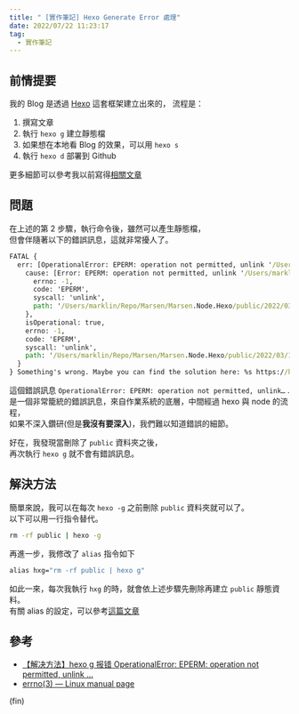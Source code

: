 ```yaml
---
title: " [實作筆記] Hexo Generate Error 處理"
date: 2022/07/22 11:23:17
tag:
  - 實作筆記
---
```


## 前情提要

我的 Blog 是透過 [Hexo](https://hexo.io/zh-tw/) 這套框架建立出來的，
流程是：

1. 撰寫文章
2. 執行 `hexo g` 建立靜態檔
3. 如果想在本地看 Blog 的效果，可以用 `hexo s`
4. 執行 `hexo d` 部署到 Github

更多細節可以參考我以前寫得[相關文章](https://blog.marsen.me/2016/08/28/2016/how_to_use_github_page/)

## 問題

在上述的第 2 步驟，執行命令後，雖然可以產生靜態檔，  
但會伴隨著以下的錯誤訊息，這就非常擾人了。

```cmd
FATAL {
  err: [OperationalError: EPERM: operation not permitted, unlink '/Users/marklin/Repo/Marsen/Marsen.Node.Hexo/public/2022/03/18/2022/https_and_Brave_Browser'] {
    cause: [Error: EPERM: operation not permitted, unlink '/Users/marklin/Repo/Marsen/Marsen.Node.Hexo/public/2022/03/18/2022/https_and_Brave_Browser'] {
      errno: -1,
      code: 'EPERM',
      syscall: 'unlink',
      path: '/Users/marklin/Repo/Marsen/Marsen.Node.Hexo/public/2022/03/18/2022/https_and_Brave_Browser'
    },
    isOperational: true,
    errno: -1,
    code: 'EPERM',
    syscall: 'unlink',
    path: '/Users/marklin/Repo/Marsen/Marsen.Node.Hexo/public/2022/03/18/2022/https_and_Brave_Browser'
  }
} Something's wrong. Maybe you can find the solution here: %s https://hexo.io/docs/troubleshooting.html
```

這個錯誤訊息 `OperationalError: EPERM: operation not permitted, unlink…` .  
是一個非常籠統的錯誤訊息，來自作業系統的底層，中間經過 hexo 與 node 的流程，  
如果不深入鑽研(但是**我沒有要深入**)，我們難以知道錯誤的細節。

好在，我發現當刪除了 `public` 資料夾之後，  
再次執行 `hexo g` 就不會有錯誤訊息。

## 解決方法

簡單來說，我可以在每次 `hexo -g` 之前刪除 `public` 資料夾就可以了。  
以下可以用一行指令替代。

```cmd
rm -rf public | hexo -g
```

再進一步，我修改了 `alias` 指令如下

```cmd
alias hxg="rm -rf public | hexo g"
```

如此一來，每次我執行 `hxg` 的時，就會依上述步驟先刪除再建立 `public` 靜態資料。  
有關 alias 的設定，可以參考[這篇文章](https://blog.marsen.me/2021/07/09/2021/alias_terminal/)

## 參考

- [【解决方法】hexo g 报错 OperationalError: EPERM: operation not permitted, unlink ...](https://blog.csdn.net/weixin_43871500/article/details/109163456)
- [errno(3) — Linux manual page](https://man7.org/linux/man-pages/man3/errno.3.html)

(fin)
